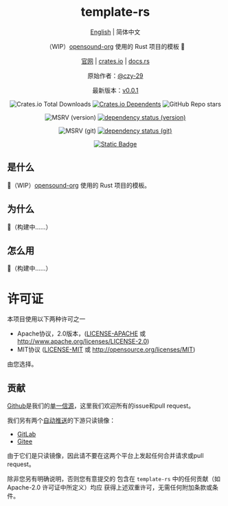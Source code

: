 <div align="center">

# template-rs

[English](README.md) | 简体中文

（WIP）[opensound-org](https://github.com/opensound-org) 使用的 Rust 项目的模板 🚧

[官网](https://opensound.run) | [crates.io](https://crates.io/crates/template-rs) | [docs.rs](https://docs.rs/template-rs/latest/template-rs)

原始作者：[@czy-29](https://github.com/czy-29)

最新版本：[v0.0.1](https://github.com/opensound-org/template-rs/releases/tag/v0.0.1)

![Crates.io Total Downloads](https://img.shields.io/crates/d/template-rs)
[![Crates.io Dependents](https://img.shields.io/crates/dependents/template-rs)](https://crates.io/crates/template-rs/reverse_dependencies)
![GitHub Repo stars](https://img.shields.io/github/stars/opensound-org/template-rs)

![MSRV (version)](https://img.shields.io/crates/msrv/template-rs/0.0.1?label=v0.0.1-msrv)
[![dependency status (version)](https://deps.rs/crate/template-rs/0.0.1/status.svg?subject=v0.0.1-deps)](https://deps.rs/crate/template-rs/0.0.1)

![MSRV (git)](https://img.shields.io/badge/git--msrv-1.80.0-blue)
[![dependency status (git)](https://deps.rs/repo/github/opensound-org/template-rs/status.svg?subject=git-deps)](https://deps.rs/repo/github/opensound-org/template-rs)

[![Static Badge](https://img.shields.io/badge/build_with-Rust_1.82.0-dca282)](https://blog.rust-lang.org/2024/10/17/Rust-1.82.0.html)

</div>

## 是什么
🚧（WIP）[opensound-org](https://github.com/opensound-org) 使用的 Rust 项目的模板。

## 为什么
🚧（构建中……）

## 怎么用
🚧（构建中……）

# 许可证

本项目使用以下两种许可之一

 * Apache协议，2.0版本，([LICENSE-APACHE](LICENSE-APACHE) 或
   http://www.apache.org/licenses/LICENSE-2.0)
 * MIT协议 ([LICENSE-MIT](LICENSE-MIT) 或
   http://opensource.org/licenses/MIT)

由您选择。

## 贡献

[Github](https://github.com/opensound-org/template-rs)是我们的[单一信源](https://en.wikipedia.org/wiki/Single_source_of_truth)，这里我们欢迎所有的issue和pull request。

我们另有两个[自动推送](.github/workflows/mirror.yml)的下游只读镜像：
- [GitLab](https://gitlab.com/opensound-org/template-rs)
- [Gitee](https://gitee.com/opensound-org/template-rs)

由于它们是只读镜像，因此请不要在这两个平台上发起任何合并请求或pull request。

除非您另有明确说明，否则您有意提交的
包含在 `template-rs` 中的任何贡献（如 Apache-2.0 许可证中所定义）均应
获得上述双重许可，无需任何附加条款或条件。
